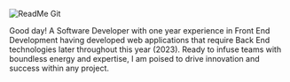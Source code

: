 ![ReadMe Git](https://github.com/ayandajr/ayandaJR/assets/120137811/e9d5ae18-b366-447a-b353-8bb53ec08802)

Good day!
A Software Developer with one year experience in Front End Development having developed web applications that require Back End technologies later throughout this year (2023).
Ready to infuse teams with boundless energy and expertise, I am poised to drive innovation and success within any project.
